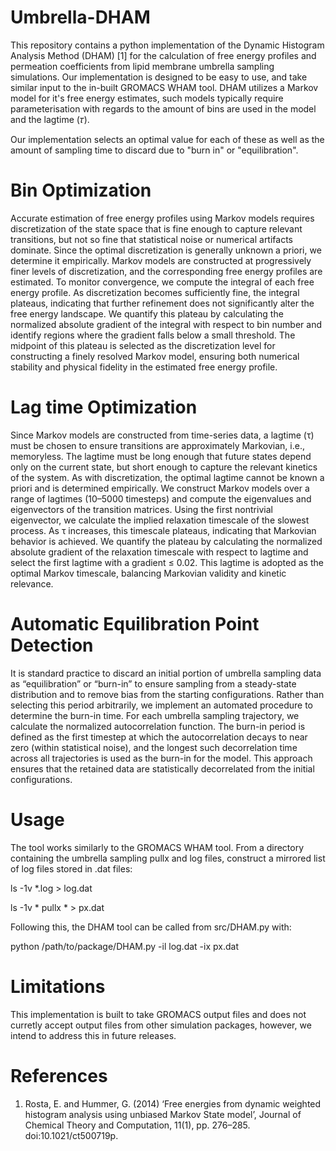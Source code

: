 # Umbrella-DHAM
This repository contains a python implementation of the Dynamic Histogram Analysis Method (DHAM) [1] for the calculation of free energy profiles and permeation coefficients from lipid membrane umbrella sampling simulations. Our implementation is designed to be easy to use, and take similar input to the in-built GROMACS WHAM tool. DHAM utilizes a Markov model for it's free energy estimates, such models typically require parameterisation with regards to the amount of bins are used in the model and the lagtime (&#120591;). 

Our implementation selects an optimal value for each of these as well as the amount of sampling time to discard due to "burn in" or "equilibration". 

# Bin Optimization
Accurate estimation of free energy profiles using Markov models requires discretization of the state space that is fine enough to capture relevant transitions, but not so fine that statistical noise or numerical artifacts dominate. Since the optimal discretization is generally unknown a priori, we determine it empirically. Markov models are constructed at progressively finer levels of discretization, and the corresponding free energy profiles are estimated. To monitor convergence, we compute the integral of each free energy profile. As discretization becomes sufficiently fine, the integral plateaus, indicating that further refinement does not significantly alter the free energy landscape. We quantify this plateau by calculating the normalized absolute gradient of the integral with respect to bin number and identify regions where the gradient falls below a small threshold. The midpoint of this plateau is selected as the discretization level for constructing a finely resolved Markov model, ensuring both numerical stability and physical fidelity in the estimated free energy profile.

# Lag time Optimization
Since Markov models are constructed from time-series data, a lagtime (τ) must be chosen to ensure transitions are approximately Markovian, i.e., memoryless. The lagtime must be long enough that future states depend only on the current state, but short enough to capture the relevant kinetics of the system. As with discretization, the optimal lagtime cannot be known a priori and is determined empirically. We construct Markov models over a range of lagtimes (10–5000 timesteps) and compute the eigenvalues and eigenvectors of the transition matrices. Using the first nontrivial eigenvector, we calculate the implied relaxation timescale of the slowest process. As τ increases, this timescale plateaus, indicating that Markovian behavior is achieved. We quantify the plateau by calculating the normalized absolute gradient of the relaxation timescale with respect to lagtime and select the first lagtime with a gradient ≤ 0.02. This lagtime is adopted as the optimal Markov timescale, balancing Markovian validity and kinetic relevance.

# Automatic Equilibration Point Detection
It is standard practice to discard an initial portion of umbrella sampling data as “equilibration” or “burn-in” to ensure sampling from a steady-state distribution and to remove bias from the starting configurations. Rather than selecting this period arbitrarily, we implement an automated procedure to determine the burn-in time. For each umbrella sampling trajectory, we calculate the normalized autocorrelation function. The burn-in period is defined as the first timestep at which the autocorrelation decays to near zero (within statistical noise), and the longest such decorrelation time across all trajectories is used as the burn-in for the model. This approach ensures that the retained data are statistically decorrelated from the initial configurations. 

# Usage

The tool works similarly to the GROMACS WHAM tool. From a directory containing the umbrella sampling pullx and log files, construct a mirrored list of log files stored in .dat files:

ls -1v *.log > log.dat

ls -1v * pullx * > px.dat

Following this, the DHAM tool can be called from src/DHAM.py with:

python /path/to/package/DHAM.py -il log.dat -ix px.dat

# Limitations
This implementation is built to take GROMACS output files and does not curretly accept output files from other simulation packages, however, we intend to address this in future releases.



# References
1. Rosta, E. and Hummer, G. (2014) ‘Free energies from dynamic weighted histogram analysis using unbiased Markov State model’, Journal of Chemical Theory and Computation, 11(1), pp. 276–285. doi:10.1021/ct500719p. 
